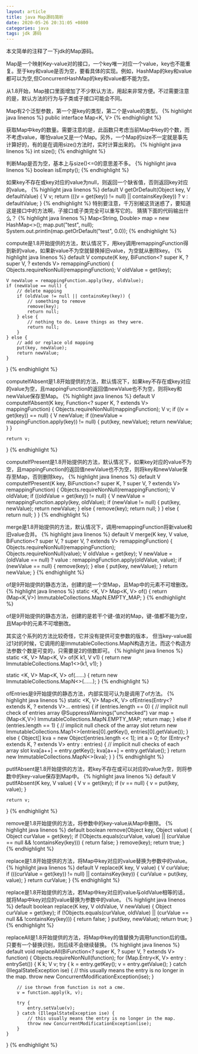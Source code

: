 ```yaml
---
layout: article
title: java Map源码简析
date: 2020-05-26 20:31:05 +0800
categories: java
tags: jdk 源码
---
```

本文简单的注释了一下jdk的Map源码。

Map是一个映射Key-value对的接口，一个key唯一对应一个value，key也不能重复。至于key和value是否为空，要看具体的实现。例如，HashMap的key和value都可以为空,但ConcurrentHashMap的key和value都不能为空。

从1.8开始，Map接口里面增加了不少默认方法，用起来非常方便。不过需要注意的是，默认方法的行为与子类或子接口可能会不同。


Map有2个泛型参数，第一个是key的类型，第二个是value的类型。
{% highlight java linenos %}
public interface Map<K, V>
{% endhighlight %}


获取Map中key的数量。需要注意的是，此函数只考虑当前Map中key的个数，而不考虑value，哪怕value又是一个Map。另外，一个Map的size不一定就是事先计算好的，有的是在调用size()方法时，实时计算出来的。
{% highlight java linenos %}
int size();
{% endhighlight %}


判断Map是否为空，基本上与size()<=0的意思差不多。
{% highlight java linenos %}
boolean isEmpty();
{% endhighlight %}


如果key不存在或key对应的value为null，则返回一个缺省值，否则返回key对应的value。
{% highlight java linenos %}
default V getOrDefault(Object key, V defaultValue) {
    V v;
    return (((v = get(key)) != null) || containsKey(key))
        ? v
        : defaultValue;
}
{% endhighlight %}
特别要注意，千万别被这货迷惑了，要知道这是接口中的方法啊，子接口或子类完全可以重写它的。
猜猜下面的代码输出什么？
{% highlight java linenos %}
Map<String, Double> map = new HashMap<>();
map.put("test", null);
System.out.println(map.getOrDefault("test", 0.0));
{% endhighlight %}


compute是1.8开始提供的方法，默认情况下，用key调用remappingFunction得到新的value，如果新value不为空就替换掉旧value，为空就从删除key。
{% highlight java linenos %}
default V compute(K key,
        BiFunction<? super K, ? super V, ? extends V> remappingFunction) {
    Objects.requireNonNull(remappingFunction);
    V oldValue = get(key);

    V newValue = remappingFunction.apply(key, oldValue);
    if (newValue == null) {
        // delete mapping
        if (oldValue != null || containsKey(key)) {
            // something to remove
            remove(key);
            return null;
        } else {
            // nothing to do. Leave things as they were.
            return null;
        }
    } else {
        // add or replace old mapping
        put(key, newValue);
        return newValue;
    }
}
{% endhighlight %}


computeIfAbsent是1.8开始提供的方法，默认情况下，如果key不存在或key对应的value为空，且mappingFunction的返回值newValue也不为空，则将key和newValue保存至Map。
{% highlight java linenos %}
default V computeIfAbsent(K key,
        Function<? super K, ? extends V> mappingFunction) {
    Objects.requireNonNull(mappingFunction);
    V v;
    if ((v = get(key)) == null) {
        V newValue;
        if ((newValue = mappingFunction.apply(key)) != null) {
            put(key, newValue);
            return newValue;
        }
    }

    return v;
}
{% endhighlight %}



computeIfPresent是1.8开始提供的方法，默认情况下，如果key对应的value不为空，且mappingFunction的返回值newValue也不为空，则将key和newValue保存至Map，否则删除key。
{% highlight java linenos %}
default V computeIfPresent(K key,
        BiFunction<? super K, ? super V, ? extends V> remappingFunction) {
    Objects.requireNonNull(remappingFunction);
    V oldValue;
    if ((oldValue = get(key)) != null) {
        V newValue = remappingFunction.apply(key, oldValue);
        if (newValue != null) {
            put(key, newValue);
            return newValue;
        } else {
            remove(key);
            return null;
        }
    } else {
        return null;
    }
}
{% endhighlight %}


merge是1.8开始提供的方法，默认情况下，调用remappingFunction将新value和旧value合并。
{% highlight java linenos %}
default V merge(K key, V value,
        BiFunction<? super V, ? super V, ? extends V> remappingFunction) {
    Objects.requireNonNull(remappingFunction);
    Objects.requireNonNull(value);
    V oldValue = get(key);
    V newValue = (oldValue == null) ? value :
                remappingFunction.apply(oldValue, value);
    if (newValue == null) {
        remove(key);
    } else {
        put(key, newValue);
    }
    return newValue;
}
{% endhighlight %}


of是9开始提供的静态方法，创建的是一个空Map，且Map中的元素不可增删改。
{% highlight java linenos %}
static <K, V> Map<K, V> of() {
    return (Map<K,V>) ImmutableCollections.MapN.EMPTY_MAP;
}
{% endhighlight %}


of是9开始提供的静态方法，创建的是若干个键-值对的Map，键-值都不能为空，且Map中的元素不可增删改。

其实这个系列的方法比较奇怪，它并没有提供可变参数的版本，
但当key-value超过1对的时候，它调用的是ImmutableCollections.MapN构造方法，而这个构造方法参数个数是可变的，只需要是2的倍数即可。
{% highlight java linenos %}
static <K, V> Map<K, V> of(K k1, V v1) {
    return new ImmutableCollections.Map1<>(k1, v1);
}

static <K, V> Map<K, V> of(......) {
    return new ImmutableCollections.MapN<>(......);
}
{% endhighlight %}


ofEntries是9开始提供的静态方法，内部实现可认为是调用了of方法。
{% highlight java linenos %}
static <K, V> Map<K, V> ofEntries(Entry<? extends K, ? extends V>... entries) {
    if (entries.length == 0) { // implicit null check of entries array
        @SuppressWarnings("unchecked")
        var map = (Map<K,V>) ImmutableCollections.MapN.EMPTY_MAP;
        return map;
    } else if (entries.length == 1) {
        // implicit null check of the array slot
        return new ImmutableCollections.Map1<>(entries[0].getKey(),
                entries[0].getValue());
    } else {
        Object[] kva = new Object[entries.length << 1];
        int a = 0;
        for (Entry<? extends K, ? extends V> entry : entries) {
            // implicit null checks of each array slot
            kva[a++] = entry.getKey();
            kva[a++] = entry.getValue();
        }
        return new ImmutableCollections.MapN<>(kva);
    }
}
{% endhighlight %}


putIfAbsent是1.8开始提供的方法，若key不存在或可以对应的value为空，则将参数中的key-value保存到Map中。
{% highlight java linenos %}
default V putIfAbsent(K key, V value) {
    V v = get(key);
    if (v == null) {
        v = put(key, value);
    }

    return v;
}
{% endhighlight %}


remove是1.8开始提供的方法，将参数中的key-value从Map中删除。
{% highlight java linenos %}
default boolean remove(Object key, Object value) {
    Object curValue = get(key);
    if (!Objects.equals(curValue, value) ||
        (curValue == null && !containsKey(key))) {
        return false;
    }
    remove(key);
    return true;
}
{% endhighlight %}


replace是1.8开始提供的方法，将Map中key对应的value替换为参数中的value。
{% highlight java linenos %}
default V replace(K key, V value) {
    V curValue;
    if (((curValue = get(key)) != null) || containsKey(key)) {
        curValue = put(key, value);
    }
    return curValue;
}
{% endhighlight %}


replace是1.8开始提供的方法，若Map中key对应的value与oldValue相等的话，就将Map中key对应的value替换为参数中的value。
{% highlight java linenos %}
default boolean replace(K key, V oldValue, V newValue) {
    Object curValue = get(key);
    if (!Objects.equals(curValue, oldValue) ||
        (curValue == null && !containsKey(key))) {
        return false;
    }
    put(key, newValue);
    return true;
}
{% endhighlight %}


replaceAll是1.8开始提供的方法，将Map中key的值替换为调用function后的值。
只要有一个替换识别，则后续不会继续替换。
{% highlight java linenos %}
default void replaceAll(BiFunction<? super K, ? super V, ? extends V> function) {
    Objects.requireNonNull(function);
    for (Map.Entry<K, V> entry : entrySet()) {
        K k;
        V v;
        try {
            k = entry.getKey();
            v = entry.getValue();
        } catch (IllegalStateException ise) {
            // this usually means the entry is no longer in the map.
            throw new ConcurrentModificationException(ise);
        }

        // ise thrown from function is not a cme.
        v = function.apply(k, v);

        try {
            entry.setValue(v);
        } catch (IllegalStateException ise) {
            // this usually means the entry is no longer in the map.
            throw new ConcurrentModificationException(ise);
        }
    }
}
{% endhighlight %}
